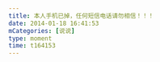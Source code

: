 ```yaml
---
title: 本人手机已掉，任何短信电话请勿相信！！！
date: 2014-01-18 16:41:53
mCategories: [说说]
type: moment
time: t164153
---
```



